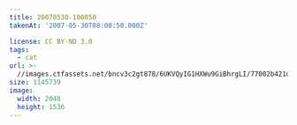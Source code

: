 ```yaml
---
title: 20070530-100050
takenAt: '2007-05-30T08:00:50.000Z'

license: CC BY-ND 3.0
tags:
  - cat
url: >-
  //images.ctfassets.net/bncv3c2gt878/6UKVQyIG1HXWu9GiBhrgLI/77002b421d0b3881e3b2c8d39aaddbf6/20070530-100050_4560392718_o
size: 1145739
image:
  width: 2048
  height: 1536
---
```

